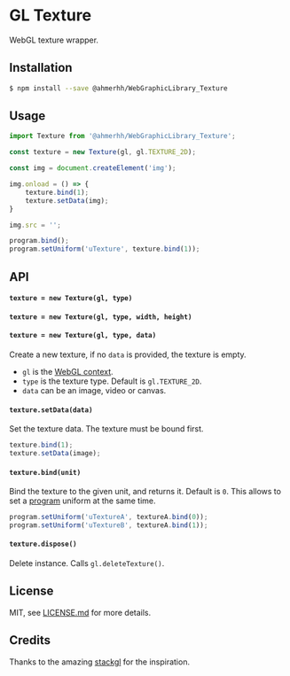 # GL Texture

WebGL texture wrapper.

## Installation

```sh
$ npm install --save @ahmerhh/WebGraphicLibrary_Texture
```

## Usage

```js
import Texture from '@ahmerhh/WebGraphicLibrary_Texture';

const texture = new Texture(gl, gl.TEXTURE_2D);

const img = document.createElement('img');

img.onload = () => {
	texture.bind(1);
	texture.setData(img);
}

img.src = '';

program.bind();
program.setUniform('uTexture', texture.bind(1));
```

## API

#### `texture = new Texture(gl, type)`
#### `texture = new Texture(gl, type, width, height)`
#### `texture = new Texture(gl, type, data)`

Create a new texture, if no `data` is provided, the texture is empty.
- `gl` is the [WebGL context](https://github.com/ahmerhh/gl-context).
- `type` is the texture type. Default is `gl.TEXTURE_2D`.
- `data` can be an image, video or canvas.

#### `texture.setData(data)`

Set the texture data. The texture must be bound first.

```js
texture.bind(1);
texture.setData(image);
```

#### `texture.bind(unit)`

Bind the texture to the given unit, and returns it. Default is `0`.
This allows to set a [program](https://github.com/ahmerhh/WebGraphicLibrary_Program) uniform at the same time.

```js
program.setUniform('uTextureA', textureA.bind(0));
program.setUniform('uTextureB', textureA.bind(1));
```

#### `texture.dispose()`

Delete instance. Calls `gl.deleteTexture()`.

## License

MIT, see [LICENSE.md](https://github.com/ahmerhh/WebGraphicLibrary_Texture/blob/master/LICENSE.md) for more details.

## Credits

Thanks to the amazing [stackgl](http://stack.gl/) for the inspiration.
